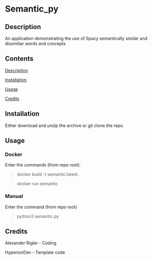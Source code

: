 # Semantic_py

<a name ="description">

## Description

An application demonstrating the use of Spacy semantically similar and dissimilar words and concepts

<a name ="contents">

## Contents

[Description](#description)

[Installation](#installation)

[Usage](#usage)

[Credits](#credits)

<a name ="installation">

## Installation

Either download and unzip the archive or git clone the repo.

<a name ="usage">

## Usage

### Docker
Enter the commands (from repo root):
> docker build -t semantic:latest .

> docker run semantic

### Manual

Enter the command (from repo root)
> python3 semantic.py

<a name ="credits"> 

## Credits

Alexander Rigler - Coding

HyperionDev - Template code